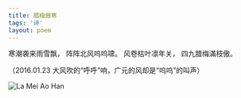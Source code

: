 ```yaml
---
title: 腊梅傲寒
tags: '诗'
layout: poem
---
```


寒潮袭来雨雪飘，
阵阵北风呜呜啸。
风卷枯叶凛年关，
四九腊梅滿枝傲。

（2016.01.23 大风吹的“呼呼”响，广元的风却是“呜呜”的叫声）

![La Mei Ao Han](for_posts/la-mei-ao-han.jpg)
